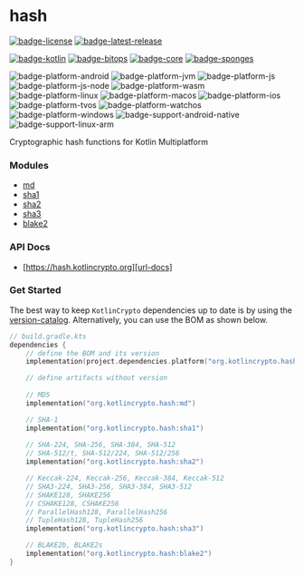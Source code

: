 # hash
[![badge-license]][url-license]
[![badge-latest-release]][url-latest-release]

[![badge-kotlin]][url-kotlin]
[![badge-bitops]][url-bitops]
[![badge-core]][url-core]
[![badge-sponges]][url-sponges]

![badge-platform-android]
![badge-platform-jvm]
![badge-platform-js]
![badge-platform-js-node]
![badge-platform-wasm]
![badge-platform-linux]
![badge-platform-macos]
![badge-platform-ios]
![badge-platform-tvos]
![badge-platform-watchos]
![badge-platform-windows]
![badge-support-android-native]
![badge-support-linux-arm]

Cryptographic hash functions for Kotlin Multiplatform

### Modules

 - [md](library/md/README.md)
 - [sha1](library/sha1/README.md)
 - [sha2](library/sha2/README.md)
 - [sha3](library/sha3/README.md)
 - [blake2](library/blake2/README.md)

### API Docs

 - [https://hash.kotlincrypto.org][url-docs]

### Get Started

The best way to keep `KotlinCrypto` dependencies up to date is by using the 
[version-catalog][url-version-catalog]. Alternatively, you can use the BOM as 
shown below.

<!-- TAG_VERSION -->

```kotlin
// build.gradle.kts
dependencies {
    // define the BOM and its version
    implementation(project.dependencies.platform("org.kotlincrypto.hash:bom:0.7.1"))

    // define artifacts without version
    
    // MD5
    implementation("org.kotlincrypto.hash:md")

    // SHA-1
    implementation("org.kotlincrypto.hash:sha1")
    
    // SHA-224, SHA-256, SHA-384, SHA-512
    // SHA-512/t, SHA-512/224, SHA-512/256
    implementation("org.kotlincrypto.hash:sha2")

    // Keccak-224, Keccak-256, Keccak-384, Keccak-512
    // SHA3-224, SHA3-256, SHA3-384, SHA3-512
    // SHAKE128, SHAKE256
    // CSHAKE128, CSHAKE256
    // ParallelHash128, ParallelHash256
    // TupleHash128, TupleHash256
    implementation("org.kotlincrypto.hash:sha3")

    // BLAKE2b, BLAKE2s
    implementation("org.kotlincrypto.hash:blake2")
}
```

<!-- TAG_VERSION -->
[badge-latest-release]: https://img.shields.io/badge/latest--release-0.7.1-blue.svg?style=flat
[badge-license]: https://img.shields.io/badge/license-Apache%20License%202.0-blue.svg?style=flat

<!-- TAG_DEPENDENCIES -->
[badge-kotlin]: https://img.shields.io/badge/kotlin-2.2.20-blue.svg?logo=kotlin
[badge-bitops]: https://img.shields.io/badge/kotlincrypto.bitops-0.3.0--SNAPSHOT-blue.svg
[badge-core]: https://img.shields.io/badge/kotlincrypto.core-0.8.0--SNAPSHOT-blue.svg
[badge-sponges]: https://img.shields.io/badge/kotlincrypto.sponges-0.5.0--SNAPSHOT-blue.svg

<!-- TAG_PLATFORMS -->
[badge-platform-android]: http://img.shields.io/badge/-android-6EDB8D.svg?style=flat
[badge-platform-jvm]: http://img.shields.io/badge/-jvm-DB413D.svg?style=flat
[badge-platform-js]: http://img.shields.io/badge/-js-F8DB5D.svg?style=flat
[badge-platform-js-node]: https://img.shields.io/badge/-nodejs-68a063.svg?style=flat
[badge-platform-linux]: http://img.shields.io/badge/-linux-2D3F6C.svg?style=flat
[badge-platform-macos]: http://img.shields.io/badge/-macos-111111.svg?style=flat
[badge-platform-ios]: http://img.shields.io/badge/-ios-CDCDCD.svg?style=flat
[badge-platform-tvos]: http://img.shields.io/badge/-tvos-808080.svg?style=flat
[badge-platform-watchos]: http://img.shields.io/badge/-watchos-C0C0C0.svg?style=flat
[badge-platform-wasm]: https://img.shields.io/badge/-wasm-624FE8.svg?style=flat
[badge-platform-windows]: http://img.shields.io/badge/-windows-4D76CD.svg?style=flat
[badge-support-android-native]: http://img.shields.io/badge/support-[AndroidNative]-6EDB8D.svg?style=flat
[badge-support-linux-arm]: http://img.shields.io/badge/support-[LinuxArm]-2D3F6C.svg?style=flat

[url-latest-release]: https://github.com/KotlinCrypto/hash/releases/latest
[url-license]: https://www.apache.org/licenses/LICENSE-2.0.txt
[url-kotlin]: https://kotlinlang.org
[url-bitops]: https://github.com/KotlinCrypto/bitops
[url-core]: https://github.com/KotlinCrypto/core
[url-sponges]: https://github.com/KotlinCrypto/sponges
[url-version-catalog]: https://github.com/KotlinCrypto/version-catalog
[url-docs]: https://hash.kotlincrypto.org
